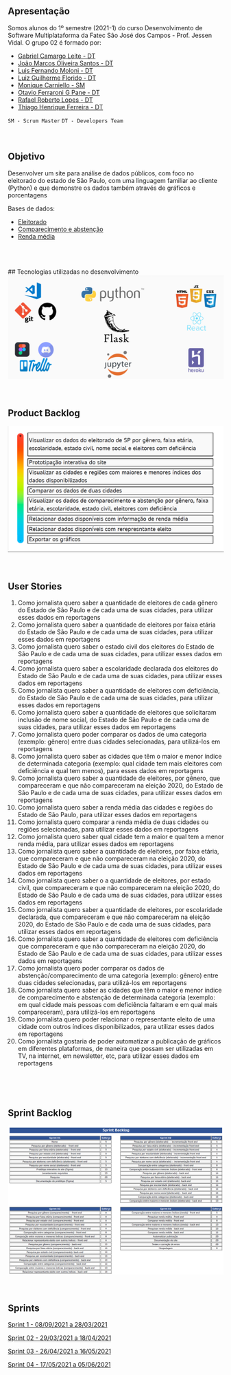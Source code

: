 ## Apresentação

Somos alunos do 1º semestre (2021-1) do curso Desenvolvimento de Software Multiplataforma da Fatec São José dos Campos - Prof. Jessen Vidal.
O grupo 02 é formado por:

- [Gabriel Camargo Leite - DT](https://www.linkedin.com/in/gabriel-camargo-915452196/)
- [João Marcos Oliveira Santos - DT](https://www.linkedin.com/in/joaomarcosoliveiraa/)
- [Luis Fernando Moloni - DT](https://www.linkedin.com/in/luiz-fernando-moloni-ab9021204/)
- [Luiz Guilherme Florido - DT](https://www.google.com/)
- [Monique Carniello - SM](https://www.linkedin.com/in/monique-carniello-511ba61b6/)
- [Otavio Ferraroni G Pane - DT](https://www.linkedin.com/in/otavioferraronigpane)
- [Rafael Roberto Lopes - DT](https://www.linkedin.com/in/rafael-roberto-lopes/)
- [Thiago Henrique Ferreira - DT](https://www.linkedin.com/in/thiago-henrique-ferreira-2499a41a8/)

`SM - Scrum Master`
`DT - Developers Team`
<br>
<br>
<br>
## Objetivo

Desenvolver um site para análise de dados públicos, com foco no eleitorado do estado de São Paulo, com uma linguagem familiar ao cliente (Python) e que demonstre os dados também através de gráficos e porcentagens

Bases de dados:

- [Eleitorado](https://www.tse.jus.br/eleicoes/estatisticas/repositorio-de-dados-eleitorais-1)
- [Comparecimento e abstenção](https://www.tse.jus.br/eleicoes/estatisticas/repositorio-de-dados-eleitorais-1)
- [Renda média](https://www.tse.jus.br/eleicoes/estatisticas/repositorio-de-dados-eleitorais-1)
<br>
<br>
<br>
## Tecnologias utilizadas no desenvolvimento

<img src="Images/Tecnologias.png"/>
<br>
<br>
<br>

## Product Backlog

<img src="Images/Product_Backlog.png"/>
<br>
<br>
<br>

## User Stories


1.	Como jornalista quero saber a quantidade de eleitores de cada gênero do Estado de São Paulo e de cada uma de suas cidades, para utilizar esses dados em reportagens
2.	Como jornalista quero saber a quantidade de eleitores por faixa etária do Estado de São Paulo e de cada uma de suas cidades, para utilizar esses dados em reportagens
3.	Como jornalista quero saber o estado civil dos eleitores do Estado de São Paulo e de cada uma de suas cidades, para utilizar esses dados em reportagens
4.	Como jornalista quero saber a escolaridade declarada dos eleitores do Estado de São Paulo e de cada uma de suas cidades, para utilizar esses dados em reportagens
5.	Como jornalista quero saber a quantidade de eleitores com deficiência, do Estado de São Paulo e de cada uma de suas cidades, para utilizar esses dados em reportagens
6.	Como jornalista quero saber a quantidade de eleitores que solicitaram inclusão de nome social, do Estado de São Paulo e de cada uma de suas cidades, para utilizar esses dados em reportagens
7.	Como jornalista quero poder comparar os dados de uma categoria (exemplo: gênero) entre duas cidades selecionadas, para utilizá-los em reportagens
8.	Como jornalista quero saber as cidades que têm o maior e menor índice de determinada categoria (exemplo: qual cidade tem mais eleitores com deficiência e qual tem menos), para esses dados em reportagens
9.	Como jornalista quero saber a quantidade de eleitores, por gênero, que compareceram e que não compareceram na eleição 2020, do Estado de São Paulo e de cada uma de suas cidades, para utilizar esses dados em reportagens
10.	Como jornalista quero saber a renda média das cidades e regiões do Estado de São Paulo, para utilizar esses dados em reportagens
11.	 Como jornalista quero comparar a renda média de duas cidades ou regiões selecionadas, para utilizar esses dados em reportagens
12.	 Como jornalista quero saber qual cidade tem a maior e qual tem a menor renda média, para utilizar esses dados em reportagens
13.	 Como jornalista quero saber a quantidade de eleitores, por faixa etária, que compareceram e que não compareceram na eleição 2020, do Estado de São Paulo e de cada uma de suas cidades, para utilizar esses dados em reportagens
14.	 Como jornalista quero saber o a quantidade de eleitores, por estado civil, que compareceram e que não compareceram na eleição 2020, do Estado de São Paulo e de cada uma de suas cidades, para utilizar esses dados em reportagens
15.	 Como jornalista quero saber a quantidade de eleitores, por escolaridade declarada, que compareceram e que não compareceram na eleição 2020, do Estado de São Paulo e de cada uma de suas cidades, para utilizar esses dados em reportagens
16.	 Como jornalista quero saber a quantidade de eleitores com deficiência que compareceram e que não compareceram na eleição 2020, do Estado de São Paulo e de cada uma de suas cidades, para utilizar esses dados em reportagens
17.	 Como jornalista quero poder comparar os dados de abstenção/comparecimento de uma categoria (exemplo: gênero) entre duas cidades selecionadas, para utilizá-los em reportagens
18.	 Como jornalista quero saber as cidades que têm o maior e menor índice de comparecimento e abstenção de determinada categoria (exemplo: em qual cidade mais pessoas com deficiência faltaram e em qual mais compareceram), para utilizá-los em reportagens
19.	 Como jornalista quero poder relacionar o representante eleito de uma cidade com outros índices disponibilizados, para utilizar esses dados em reportagens
20.	 Como jornalista gostaria de poder automatizar a publicação de gráficos em diferentes plataformas, de maneira que possam ser utilizadas em TV, na internet, em newsletter, etc, para utilizar esses dados em reportagens
<br>
<br>
<br>

## Sprint Backlog

<img src="Images/Sprint_backlog.png"/>
<br>
<br>
<br>

## Sprints

[Sprint 1 - 08/09/2021 a 28/03/2021](https://github.com/fa-API-Group-02/project/tree/main/Sprint-01)

[Sprint 02 - 29/03/2021 a 18/04/2021](https://github.com/fa-API-Group-02/project/tree/main/Sprint-02)

[Sprint 03 - 26/04/2021 a 16/05/2021](https://github.com/fa-API-Group-02/project/tree/main/Sprint-03)

[Sprint 04 - 17/05/2021 a 05/06/2021](https://github.com/fa-API-Group-02/project/tree/main/Sprint-04)
